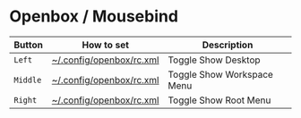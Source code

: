 
# Openbox / Mousebind


| Button | How to set | Description |
| --- | --- | --- |
| `Left` | [~/.config/openbox/rc.xml](config/openbox/rc.xml#L1662) | Toggle Show Desktop |
| `Middle` | [~/.config/openbox/rc.xml](config/openbox/rc.xml#L1648) | Toggle Show Workspace Menu |
| `Right` | [~/.config/openbox/rc.xml](config/openbox/rc.xml#L1653) | Toggle Show Root Menu |
